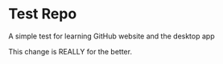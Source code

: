 # Test Repo
A simple test for learning GitHub website and the desktop app

This change is REALLY
for the better.  
